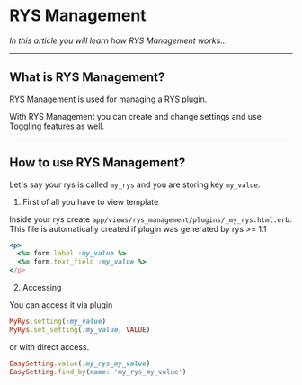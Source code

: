 # RYS Management

*In this article you will learn how RYS Management works...*

---

## What is RYS Management?

RYS Management is used for managing a RYS plugin.

With RYS Management you can create and change settings and use Toggling features as well. 

---

## How to use RYS Management? 

Let's say your rys is called `my_rys` and you are storing key  `my_value`. 

1. First of all you have to view template

Inside your rys create `app/views/rys_management/plugins/_my_rys.html.erb`. This file is automatically created if plugin was generated by rys >= 1.1

```ruby
<p>
  <%= form.label :my_value %>
  <%= form.text_field :my_value %>
</p>
```

2. Accessing 

You can access it via plugin
```ruby
MyRys.setting(:my_value)
MyRys.set_setting(:my_value, VALUE)
```
or with direct access.
```ruby
EasySetting.value(:my_rys_my_value)
EasySetting.find_by(name: 'my_rys_my_value')
```



